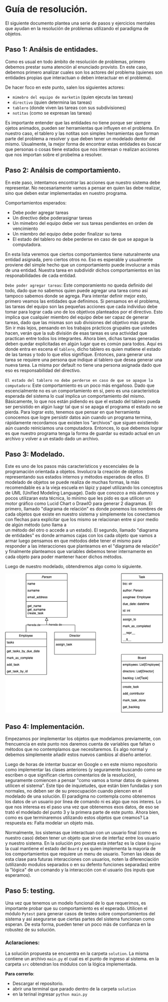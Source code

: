 # Guía de resolución.

El siguiente documento plantea una serie de pasos y ejercicios mentales
que ayudan en la resolución de problemas utilizando el paradigma de objetos.


## Paso 1: Análsis de entidades.
Como es usual en todo ámbito de resolución de problemas, primero debemos prestar suma atención
al enunciado provisto. En este caso, debemos primero analizar cuales son los actores del problema 
(quienes son entidades propias que interactuan o deben interactuar en el problema). 

De hacer foco en este punto, salen los siguientes actores:
- `mimebro del equipo de marketin` (quien ejecuta las tareas)
- `directivo` (quien determina las tareas)
- `tablero` (donde viven las tareas con sus subdivisiones)
- `notitas` (como se expresan las tareas)
  
Es importante entender que las entidades no tiene porque ser siempre ojetos animados, pueden ser
herramientas que influyen en el problema. En nuestro caso, el tablero y las notitas son simples 
herramientas que forman parte del problema a resolver y que deben tener un modelado dentor del mismo.
Usualmente, la mejor forma de encontrar estas entidades es buscar que personas o cosas tiene estados 
que nos interesan o realizan acciones que nos importan sobre el probelma a resolver.


## Paso 2: Análsis de comportamiento.
En este paso, intentamos encontrar las acciones que nuestro sistema debe representar. No necesariamente 
vamos a pensar en quien las debe realizar, sino que deben estar implementadas en nuestro programa.

Comportamientos esperados:
- Debe poder agregar tareas
- Un directivo debe poderasignar tareas
- Un mimebro del equipo debe ver sus tareas pendientes en orden de vencimiento
- Un miembro del equipo debe poder finalizar su tarea
- El estado del tablero no debe perderse en caso de que se apague la computadora.

En esta lista veremos que ciertos comportamientos tiene naturalmente una entidad asignada, pero ciertos
otros no. Eso es esperable y usualmente proviene del simple hecho que un comportamiento puede involucrar a más
de una entidad. Nuestra tarea en subdividir dichos comportamientos en las responabilidades de cada entidad.

`Debe poder agregar tareas`: Este comporamiento no queda definido del todo, dado que no sabemos quien puede agregar 
una tarea como así tampoco sabemos donde se agrega. Para intentar definir mejor esto, primero veamos las entidades que 
definimos. Si pensamos en el problema, las tareas del equipo son las pequeñas acciones que cada individuo debe tomar para
lograr cada uno de los objetivos planteados por el directivo. Esto implica que cualquier miembro del equipo debe ser capaz
de generar tareas, dado que las mismas son sub divisiones del objetivo más grande. Sin ir más lejos, pensando en los trabajos 
prácticos grupales que ustedes hacen, verán que la sub división de esas tareas es una actividad que practican entre todos los 
integrantes. Ahora bien, dichas tareas generadas deben quedar explicitadas en algún lugar que es común para todos. Aquí es 
donde entra en escena el `tablero`, dicho tablero es quien matiene el estado de las tareas y todo lo que ellos signifique. 
Entonces, para generar una tarea se requiere una persona que indique al tablero que desea generar una nueva tarea. La misma 
por default no tiene una persona asignada dado que eso es responsabilidad del directivo.

`El estado del tablero no debe perderse en caso de que se apague la computadora`: Este comportamiento es un poco más engañoso. 
Dado que escencialmente no es un comportamiento en sí, pero es una característica esperada del sistema lo cual implica un 
comportamiento del mismo. Básicamente, lo que nos están pidiendo es que el estado del tablero pueda ser persistido en algún luagr 
tal que si se apaga el programa el estado no se pierda. Para lograr esto, tenemos que pensar en que herramienta conocemos que logre 
persistir datos aún cuando un programa termina, rápidamente recordamos que existen los "archivos" que siguen existiendo aún cuando 
reiniciamos una computadora. Entonces, lo que debemos lograr es que nuestro programa tenga la forma de guardar su estado actual 
en un archivo y volver a un estado dado un archivo.


## Paso 3: Modelado.
Este es uno de los pasos más característicos y escenciales de la programación orientada a objetos. Involucra la creación de objetos
representando sus estados internos y métodos esperados de ellos. El modelado de objetos se puede realiza de muchas formas, la más 
recomendable es a la vieja escuela en lápiz y papel utilizando los conceptos de UML (Unified Modeling Language). Dado que conozco a
mis alumnos y pocos utilizaran esta técnica, lo mínimo que les pido es que utilicen un motor gráfico como Lucid Chart o DrawIO para 
generar 2 diagramas. El primero, llamado "diagrama de relación" es donde ponemos los nombres de cada objetos que existe en nuestro sistema
y simplemente los conectamos con flechas para explicitar que los mismo se relacionan entre si por medio de algún método (uno llama a \
un método del otro o accede a un estado). El segundo, llamado "diagrama de entidades" es donde armamos cajas con los cada objeto que vamos a armar
luego pensamos en que métodos debe tener el mismo para responder a las interacciones que planteamos en el "diagrama de relación" y finalmente
planteamos que variables debemos tener internamente en cada objeto para poder mantener hacer dichos métodos. 

Luego de nuestro modelado, obtendremos algo como lo siguiente.

![image](imgs/kanban_pc_2022.png)

## Paso 4: Implementación.
Empezamos por implementar los objetos que modelamos previamente, con frencuencia en este punto nos daremos cuenta de variables que faltan 
o métodos que no contemplamos que necesitaremos. Es algo normal y debemos simplemente añadir estos nuevos cambios al diseño anterior.

Luego de horas de intentar buscar en Google o en este mismo repositorio como implementar las clases anteriores (y seguramente buscando como
se escriben o que significan ciertos comentarios de la resolución), seguramente comiencen a pensar "como vamos a tomar datos de quienes utilicen
el sistema". Este tipo de inquietudes, que están bien fundadas y son normales, no deben ser de su preocupación cuando piencen en el modelado de
una solución. El paradigma no contempla como obtenemos los datos de un usuario por linea de comando ni es algo que nos interes. Lo que nos interesa
es el paso una vez que obtenemos esos datos, de eso se trató el modelado del punto 3 y la primera parte de este punto. Ahora bien, como es que terminaremos utilizando estos objetos que creamos? La respuesta es: Falta modelar un objeto más. 

Normalmente, los sistemas que interactuan con un usuario final (como es nuestro caso) deben tener un objeto que sirve de interfaz entre los usuario
y nuestro sistema. En la solución pro puesta esta interfaz es la clase `Engine` la cual mantiene el estado del `Board` y es quien implementa la mayoria 
de los comportamientos que requiere un menu de usuario. Tomen las ideas de esta clase para futuras interacciones con usuarios, noten la diferenciación
(utilizando modulos separados o en su defento funciones separadas) entre la "lógica" de un comando y la interacción con el usuario (los inputs que esperamos).


## Paso 5: testing.

Una vez que tenemos un modelo funcional de lo que requerimos, es importante probar que su comportamiento es el esperado.
Utilicen el módulo `Pytest` para generar casos de testeo sobre comportamientos del sistema y así asegurarse que ciertas
partes del sistema funcionan como esperan. De esta forma, pueden tener un poco más de confianza en la robustez de su solución.


### Aclaraciones:
La solución propuesta se encuentra en la carpeta `solution`.
La misma contiene un archivo `main.py` el cual es el punto de ingreso al sistema.
en la carpeta `src` obtendran los módulos con la lógica implementada.

**Para correrlo**:
- Descargar el repositorio.
- abrir una terminal que parado dentro de la carpeta `solution`
- en la terinal ingresar `python main.py`





